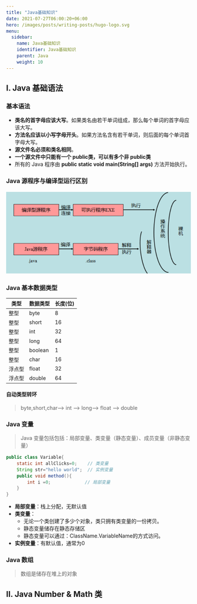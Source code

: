 ```yaml
---
title: "Java基础知识"
date: 2021-07-27T06:00:20+06:00
hero: /images/posts/writing-posts/hugo-logo.svg
menu:
  sidebar:
    name: Java基础知识
    identifier: Java基础知识
    parent: Java
    weight: 10
---
```


## I. Java 基础语法

### 基本语法

* **类名的首字母应该大写**。如果类名由若干单词组成，那么每个单词的首字母应该大写。
* **方法名应该以小写字母开头**。如果方法名含有若干单词，则后面的每个单词首字母大写。
* **源文件名必须和类名相同**。
* **一个源文件中只能有一个 public类，可以有多个非 public类**
* 所有的 Java 程序由 **public static void main(String[] args)** 方法开始执行。

### Java 源程序与编译型运行区别

![image-20210727210056453](/images/posts/java/image-20210727210056453.png)

### Java 基本数据类型

| 类型   | 数据类型 | 长度(位) |
| ------ | -------- | -------- |
| 整型   | byte     | 8        |
| 整型   | short    | 16       |
| 整型   | int      | 32       |
| 整型   | long     | 64       |
| 整型   | boolean  | 1        |
| 整型   | char     | 16       |
| 浮点型 | float    | 32       |
| 浮点型 | double   | 64       |

#### 自动类型转环

> byte,short,char—> int —> long—> float —> double 

### Java 变量

> Java 变量包括包括：局部变量、类变量（静态变量）、成员变量（非静态变量）

```java
public class Variable{
    static int allClicks=0;    // 类变量 
    String str="hello world";  // 实例变量 
    public void method(){ 
        int i =0;             // 局部变量
    }
}
```

* **局部变量**：栈上分配，无默认值
* **类变量**：
  * 无论一个类创建了多少个对象，类只拥有类变量的一份拷贝。
  * 静态变量储存在静态存储区
  * 静态变量可以通过：ClassName.VariableName的方式访问。
* **实例变量**：有默认值，通常为0

### Java 数组

> 数组是储存在堆上的对象

## II. Java Number & Math 类

